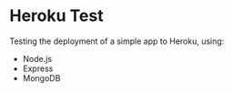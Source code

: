 # Heroku Test

Testing the deployment of a simple app to Heroku, using:
* Node.js
* Express
* MongoDB